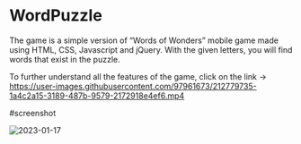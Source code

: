 # WordPuzzle
 The game is a simple version of “Words of Wonders” mobile game made using HTML, CSS, Javascript and jQuery. With the given letters, you will find words that exist in  the puzzle.

To further understand all the features of the game, click on the link ->
https://user-images.githubusercontent.com/97961673/212779735-1a4c2a15-3189-487b-9579-2172918e4ef6.mp4

#screenshot

![2023-01-17](https://user-images.githubusercontent.com/97961673/212782404-a853cb5c-a6e1-4383-9f48-896b12e8f18d.png)
